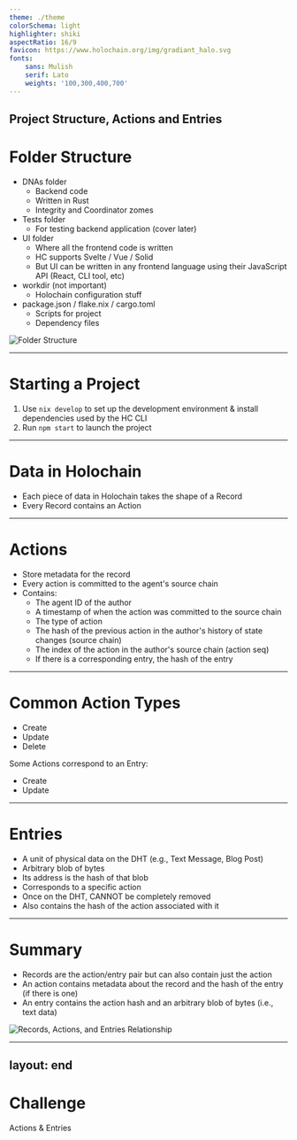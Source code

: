 ```yaml
---
theme: ./theme
colorSchema: light
highlighter: shiki
aspectRatio: 16/9
favicon: https://www.holochain.org/img/gradiant_halo.svg
fonts:
    sans: Mulish
    serif: Lato
    weights: '100,300,400,700'
---
```

Project Structure, Actions and Entries
---

# Folder Structure

<v-clicks>

- DNAs folder
  - Backend code
  - Written in Rust
  - Integrity and Coordinator zomes
- Tests folder
  - For testing backend application (cover later)
- UI folder
  - Where all the frontend code is written
  - HC supports Svelte / Vue / Solid
  - But UI can be written in any frontend language using their JavaScript API (React, CLI tool, etc)
- workdir (not important)
  - Holochain configuration stuff
- package.json / flake.nix / cargo.toml
  - Scripts for project
  - Dependency files

</v-clicks>

<!-- Insert image of folder structure here -->
![Folder Structure](placeholder-folder-structure.png)

---

# Starting a Project

<v-clicks>

1. Use `nix develop` to set up the development environment & install dependencies used by the HC CLI
2. Run `npm start` to launch the project

</v-clicks>

---

# Data in Holochain

<v-clicks>

- Each piece of data in Holochain takes the shape of a Record
- Every Record contains an Action

</v-clicks>

---

# Actions

<v-clicks>

- Store metadata for the record
- Every action is committed to the agent's source chain
- Contains:
  - The agent ID of the author
  - A timestamp of when the action was committed to the source chain
  - The type of action
  - The hash of the previous action in the author's history of state changes (source chain)
  - The index of the action in the author's source chain (action seq)
  - If there is a corresponding entry, the hash of the entry

</v-clicks>

---

# Common Action Types

<v-clicks>

- Create
- Update
- Delete

Some Actions correspond to an Entry:
- Create
- Update

</v-clicks>

---

# Entries

<v-clicks>

- A unit of physical data on the DHT (e.g., Text Message, Blog Post)
- Arbitrary blob of bytes
- Its address is the hash of that blob
- Corresponds to a specific action
- Once on the DHT, CANNOT be completely removed
- Also contains the hash of the action associated with it

</v-clicks>

---

# Summary

<v-clicks>

- Records are the action/entry pair but can also contain just the action
- An action contains metadata about the record and the hash of the entry (if there is one)
- An entry contains the action hash and an arbitrary blob of bytes (i.e., text data)

</v-clicks>

<!-- Insert image of the relationship between Records, Actions, and Entries -->
![Records, Actions, and Entries Relationship](placeholder-relationship-image.png)

---
layout: end
---

# Challenge

Actions & Entries
